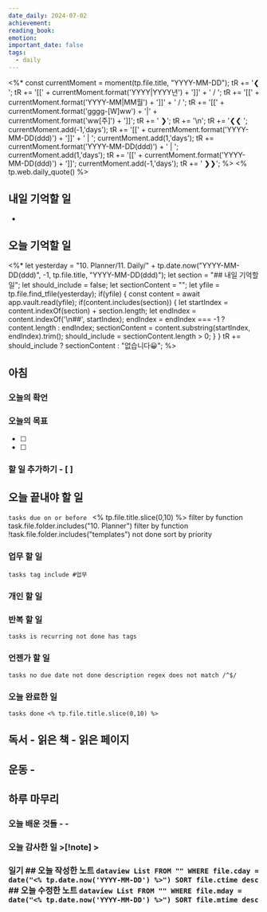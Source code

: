 ```yaml
---
date_daily: 2024-07-02
achievement: 
reading_book: 
emotion: 
important_date: false
tags:
  - daily
---
```

<%* const currentMoment = moment(tp.file.title, "YYYY-MM-DD"); tR += '❮ '; tR += '[[' + currentMoment.format('YYYY|YYYY년') + ']]' + ' / '; tR += '[[' + currentMoment.format('YYYY-MM|MM월') + ']]' + ' / '; tR += '[[' + currentMoment.format('gggg-[W]ww') + '|' + currentMoment.format('ww[주]') + ']]'; tR += ' ❯'; tR += '\n'; tR += '❮❮ '; currentMoment.add(-1,'days'); tR += '[[' + currentMoment.format('YYYY-MM-DD(ddd)') + ']]' + ' | '; currentMoment.add(1,'days'); tR += currentMoment.format('YYYY-MM-DD(ddd)') + ' | '; currentMoment.add(1,'days'); tR += '[[' + currentMoment.format('YYYY-MM-DD(ddd)') + ']]'; currentMoment.add(-1,'days'); tR += ' ❯❯'; %> <% tp.web.daily_quote() %> 
## 내일 기억할 일 
-
## 오늘 기억할 일 
<%* let yesterday = "10. Planner/11. Daily/" + tp.date.now("YYYY-MM-DD(ddd)", -1, tp.file.title, "YYYY-MM-DD(ddd)"); let section = "## 내일 기억할 일"; let should_include = false; let sectionContent = ""; let yfile = tp.file.find_tfile(yesterday); if(yfile) { const content = await app.vault.read(yfile); if(content.includes(section)) { let startIndex = content.indexOf(section) + section.length; let endIndex = content.indexOf('\n##', startIndex); endIndex = endIndex === -1 ? content.length : endIndex; sectionContent = content.substring(startIndex, endIndex).trim(); should_include = sectionContent.length > 0; } } tR += should_include ? sectionContent : "없습니다😀"; %> 
## 아침 
### 오늘의 확언 
### 오늘의 목표 
- [ ] 
- [ ] 
### 할 일 추가하기 - [ ] 
## 오늘 끝내야 할 일 
```tasks due on or before ```
<% tp.file.title.slice(0,10) %> filter by function task.file.folder.includes("10. Planner") filter by function !task.file.folder.includes("templates") not done sort by priority

### 업무 할 일 
```tasks tag include #업무 ``` 
### 개인 할 일 
### 반복 할 일 
```tasks is recurring not done has tags ``` 
### 언젠가 할 일
```tasks no due date not done description regex does not match /^$/ ```
### 오늘 완료한 일 
```tasks done <% tp.file.title.slice(0,10) %> ``` 
## 독서 - 읽은 책 - 읽은 페이지 
## 운동 - 
## 하루 마무리 
### 오늘 배운 것들 - - 
### 오늘 감사한 일 >[!note] > 
### 일기 ## 오늘 작성한 노트 ```dataview List FROM "" WHERE file.cday = date("<% tp.date.now('YYYY-MM-DD') %>") SORT file.ctime desc ``` ## 오늘 수정한 노트 ```dataview List FROM "" WHERE file.mday = date("<% tp.date.now('YYYY-MM-DD') %>") SORT file.mtime desc ```
